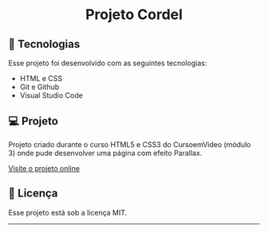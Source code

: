 <h1 style="text-align: center;">Projeto Cordel</h1>

## 🚀 Tecnologias

Esse projeto foi desenvolvido com as seguintes tecnologias:

- HTML e CSS
- Git e Github
- Visual Studio Code

## 💻 Projeto

Projeto criado durante o curso HTML5 e CSS3 do CursoemVideo (módulo 3) onde pude desenvolver uma página com efeito Parallax.


 <a href="https://adrianocosta01.github.io/projeto-android/" target="_blank">Visite o projeto online</a>


## 📝 Licença

Esse projeto está sob a licença MIT.

---



